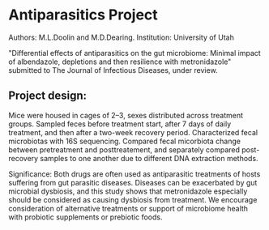 # Antiparasitics Project
Authors: M.L.Doolin and M.D.Dearing.
Institution: University of Utah

"Differential effects of antiparasitics on the gut microbiome: Minimal impact of albendazole, depletions and then resilience with metronidazole" submitted to The Journal of Infectious Diseases, under review. 

## Project design:
Mice were housed in cages of 2–3, sexes distributed across treatment groups. Sampled feces before treatment start, after 7 days of daily treatment, and then after a two-week recovery period. Characterized fecal microbiotas with 16S sequencing. Compared fecal micorbiota change between pretreatment and posttreatement, and separately compared post-recovery samples to one another due to different DNA extraction methods.  

Significance: Both drugs are often used as antiparasitic treatments of hosts suffering from gut parasitic diseases. Diseases can be exacerbated by gut microbial dysbiosis, and this study shows that metronidazole especially should be considered as causing dysbiosis from treatment. We encourage consideration of alternative treatments or support of microbiome health with probiotic supplements or prebiotic foods. 
